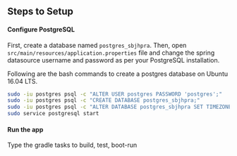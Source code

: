 ## Steps to Setup

#### Configure PostgreSQL

First, create a database named `postgres_sbjhpra`. Then, open `src/main/resources/application.properties` file and 
change the spring datasource username and password as per your PostgreSQL installation.

Following are the bash commands to create a postgres database on Ubuntu 16.04 LTS.

```bash
sudo -iu postgres psql -c "ALTER USER postgres PASSWORD 'postgres';"
sudo -iu postgres psql -c "CREATE DATABASE postgres_sbjhpra;"
sudo -iu postgres psql -c "ALTER DATABASE postgres_sbjhpra SET TIMEZONE TO 'UTC';"
sudo service postgresql start
```

#### Run the app

Type the gradle tasks to build, test, boot-run
